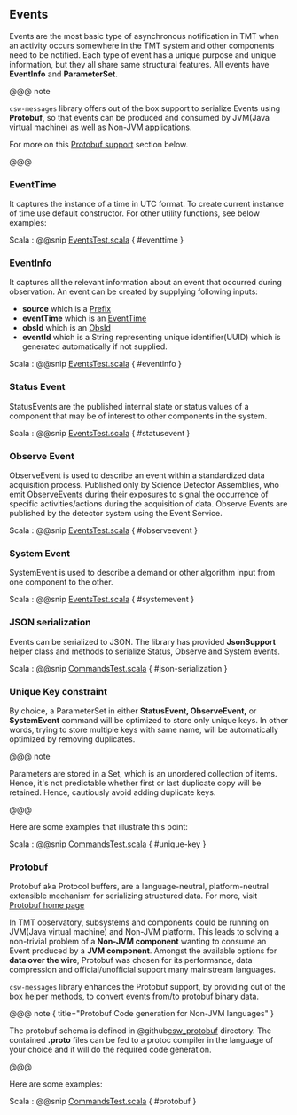 ## Events

Events are the most basic type of asynchronous notification in TMT when an activity occurs somewhere in the TMT system and other components need to be notified. Each type of event has a unique purpose and unique information, but they all share same structural features. All events have **EventInfo** and **ParameterSet**.

@@@ note

`csw-messages` library offers out of the box support to serialize Events using **Protobuf**, so that events can be produced and consumed by JVM(Java virtual machine) as well as Non-JVM applications.

For more on this [Protobuf support](events.html#protobuf) section below.

@@@

### EventTime
It captures the instance of a time in UTC format. To create current instance of time use default constructor. For other utility functions, see below examples:

Scala
:   @@snip [EventsTest.scala](../../../../../examples/src/test/scala/csw/services/messages/EventsTest.scala) { #eventtime }
  
### EventInfo

It captures all the relevant information about an event that occurred during observation. An event can be created by supplying following inputs:

 * **source** which is a [Prefix](commands.html#Prefix) 
 * **eventTime** which is an [EventTime](events.html#EventTime) 
 * **obsId** which is an [ObsId](commands.html#ObsId)
 * **eventId** which is a String representing unique identifier(UUID) which is generated automatically if not supplied.
 
Scala
:   @@snip [EventsTest.scala](../../../../../examples/src/test/scala/csw/services/messages/EventsTest.scala) { #eventinfo }
 

### Status Event

StatusEvents are the published internal state or status values of a component that may be of interest to other components in the system.

Scala
:   @@snip [EventsTest.scala](../../../../../examples/src/test/scala/csw/services/messages/EventsTest.scala) { #statusevent }

### Observe Event

ObserveEvent is used to describe an event within a standardized data acquisition process. Published only by Science Detector Assemblies, who emit ObserveEvents during their exposures to signal the occurrence of specific activities/actions during the acquisition of data. Observe Events are published by the detector system using the Event Service.

Scala
:   @@snip [EventsTest.scala](../../../../../examples/src/test/scala/csw/services/messages/EventsTest.scala) { #observeevent }

### System Event

SystemEvent is used to describe a demand or other algorithm input from one component to the other.

Scala
:   @@snip [EventsTest.scala](../../../../../examples/src/test/scala/csw/services/messages/EventsTest.scala) { #systemevent }

### JSON serialization
Events can be serialized to JSON. The library has provided **JsonSupport** helper class and methods to serialize Status, Observe and System events.

Scala
:   @@snip [CommandsTest.scala](../../../../../examples/src/test/scala/csw/services/messages/EventsTest.scala) { #json-serialization }

### Unique Key constraint

By choice, a ParameterSet in either **StatusEvent, ObserveEvent,** or **SystemEvent** command will be optimized to store only unique keys. In other words, trying to store multiple keys with same name, will be automatically optimized by removing duplicates.

@@@ note

Parameters are stored in a Set, which is an unordered collection of items. Hence, it's not predictable whether first or last duplicate copy will be retained. Hence, cautiously avoid adding duplicate keys.

@@@    

Here are some examples that illustrate this point:

Scala
:   @@snip [CommandsTest.scala](../../../../../examples/src/test/scala/csw/services/messages/EventsTest.scala) { #unique-key }

### Protobuf

Protobuf aka Protocol buffers, are a language-neutral, platform-neutral extensible mechanism for serializing structured data. For more, visit [Protobuf home page](https://developers.google.com/protocol-buffers/)

In TMT observatory, subsystems and components could be running on JVM(Java virtual machine) and Non-JVM platform. This leads to solving a non-trivial problem of a **Non-JVM component** wanting to consume an Event produced by a **JVM component**. Amongst the available options for **data over the wire**, Protobuf was chosen for its performance, data compression and official/unofficial support many mainstream languages.      

`csw-messages` library enhances the Protobuf support, by providing out of the box helper methods, to convert events from/to protobuf binary data.

@@@ note { title="Protobuf Code generation for Non-JVM languages" }

The protobuf schema is defined in @github[csw_protobuf](/csw-messages/src/main/protobuf/csw_protobuf/) directory. The contained **.proto** files can be fed to a protoc compiler in the language of your choice and it will do the required code generation. 

@@@

Here are some examples:

Scala
:   @@snip [CommandsTest.scala](../../../../../examples/src/test/scala/csw/services/messages/EventsTest.scala) { #protobuf }